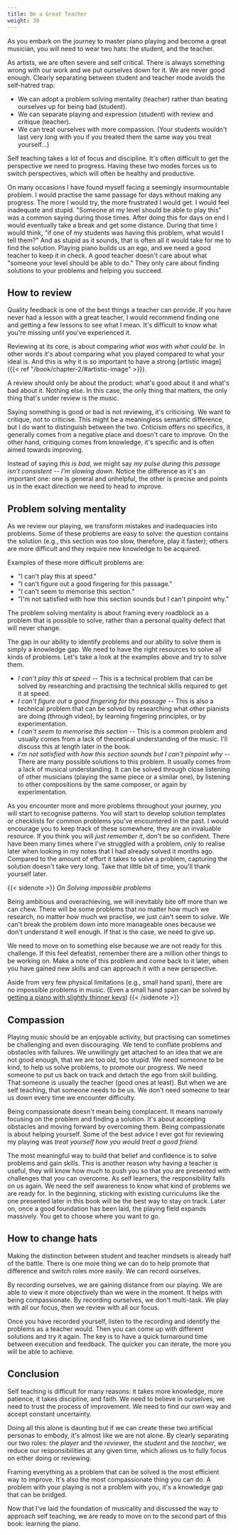 ```yaml
---
title: Be a Great Teacher
weight: 30
---
```


As you embark on the journey to master piano playing and become a great musician, you will need to wear two hats: the student, and the teacher.

As artists, we are often severe and self critical. There is always something wrong with our work and we put ourselves down for it. We are never good enough.
Clearly separating between student and teacher mode avoids the self-hatred trap:

- We can adopt a problem solving mentality (teacher) rather than beating ourselves up for being bad (student).
- We can separate playing and expression (student) with review and critique (teacher).
- We can treat ourselves with more compassion. (Your students wouldn't last very long with you if you treated them the same way you treat yourself...)

Self teaching takes a lot of focus and discipline. It's often difficult to get the perspective we need to progress. Having these two modes forces us to switch perspectives, which will often be healthy and productive.

On many occasions I have found myself facing a seemingly insurmountable problem. I would practise the same passage for days without making any progress. The more I would try, the more frustrated I would get. I would feel inadequate and stupid. "Someone at my level should be able to play this" was a common saying during those times.
After doing this for days on end I would eventually take a break and get some distance. During that time I would think, "if one of my students was having this problem, what would I tell them?"
And as stupid as it sounds, that is often all it would take for me to find the solution.
Playing piano builds us an ego, and we need a good teacher to keep it in check. A good teacher doesn't care about what "someone your level should be able to do." They only care about finding solutions to your problems and helping you succeed.

## How to review

Quality feedback is one of the best things a teacher can provide. If you have never had a lesson with a great teacher, I would recommend finding one and getting a few lessons to see what I mean. It's difficult to know what you're missing until you've experienced it.

Reviewing at its core, is about comparing *what was* with *what could be*. In other words it's about comparing what you played compared to what your ideal is.
And this is why it is so important to have a strong [artistic image]({{< ref
"/book/chapter-2/#artistic-image" >}}).

A review should only be about the product: what's good about it and what's bad about it. Nothing else.
In this case, the only thing that matters, the only thing that's under review is the music.

Saying something is good or bad is not reviewing, it's criticising.
We want to critique, not to criticise. This might be a meaningless semantic difference, but I do want to distinguish between the two.
Criticism offers no specifics, it generally comes from a negative place and doesn't care to improve.
On the other hand, critiquing comes from knowledge, it's specific and is often aimed towards improving.

Instead of saying *this is bad*, we might say *my pulse during this passage isn't consistent -- I'm slowing down*.
Notice the difference as it's an important one: one is general and unhelpful, the other is precise and points us in the exact direction we need to head to improve.

## Problem solving mentality

As we review our playing, we transform mistakes and inadequacies into problems.
Some of these problems are easy to solve: the question contains the solution (e.g., this section was too slow, therefore, play it faster); others are more difficult and they require new knowledge to be acquired.

Examples of these more difficult problems are:

- "I can't play this at speed."
- "I can't figure out a good fingering for this passage."
- "I can't seem to memorise this section."
- "I'm not satisfied with how this section sounds but I can't pinpoint why."

The problem solving mentality is about framing every roadblock as a problem that is possible to solve, rather than a personal quality defect that will never change.

The gap in our ability to identify problems and our ability to solve them is simply a knowledge gap. We need to have the right resources to solve all kinds of problems.
Let's take a look at the examples above and try to solve them.

- *I can't play this at speed* -- This is a technical problem that can be solved by researching and practising the technical skills required to get it at speed.
- *I can't figure out a good fingering for this passage* -- This is also a technical problem that can be solved by researching what other pianists are doing (through video), by learning fingering principles, or by experimentation.
- *I can't seem to memorise this section* -- This is a common problem and usually comes from a lack of theoretical understanding of the music. I'll discuss this at length later in the book.
- *I'm not satisfied with how this section sounds but I can't pinpoint why* -- There are many possible solutions to this problem. It usually comes from a lack of musical understanding. It can be solved through close listening of other musicians (playing the same piece or a similar one), by listening to other compositions by the same composer, or again by experimentation.

As you encounter more and more problems throughout your journey, you will start to recognise patterns.
You will start to develop solution templates or checklists for common problems you've encountered in the past.
I would encourage you to keep track of these somewhere, they are an invaluable resource. If you think you will *just remember it*, don't be so confident.
There have been many times where I've struggled with a problem, only to realise later when looking in my notes that I had already solved it months ago.
Compared to the amount of effort it takes to solve a problem, capturing the solution doesn't take very long. Take that little bit of time, you'll thank yourself later.

{{< sidenote >}}
*On Solving impossible problems*

Being ambitious and overachieving, we will inevitably bite off more than we can chew.
There will be some problems that no matter how much we research, no matter how much we practise, we just can't seem to solve. We can't break the problem down into more manageable ones because we don't understand it well enough.
If that is the case, we need to give up.

We need to move on to something else because we are not ready for this challenge. If this feel defeatist, remember there are a million other things to be working on.
Make a note of this problem and come back to it later, when you have gained new skills and can approach it with a new perspective.

Aside from very few physical limitations (e.g., small hand span), there are no impossible problems in music. (Even a small hand span can be solved by [getting a piano with slightly thinner keys](https://dsstandardfoundation.org/products/))
{{< /sidenote >}}

## Compassion

Playing music should be an enjoyable activity, but practising can sometimes be challenging and even discouraging.
We tend to conflate problems and obstacles with failures. We unwillingly get attached to an idea that we are not good enough, that we are too old, too stupid.
We need someone to be kind, to help us solve problems, to promote our progress.
We need someone to put us back on track and detach the ego from skill building.
That someone is usually the teacher (good ones at least). But when we are self teaching, that someone needs to be us.
We don't need someone to tear us down every time we encounter difficulty.

Being compassionate doesn't mean being complacent. It means narrowly focusing on the problem and finding a solution. It's about accepting obstacles and moving forward by overcoming them.
Being compassionate is about helping yourself.
Some of the best advice I ever got for reviewing my playing was *treat yourself how you would treat a good friend.*

The most meaningful way to build that belief and confidence is to solve problems and gain skills. This is another reason why having a teacher is useful, they will know how much to push you so that you are presented with challenges that you can overcome.
As self learners, the responsibility falls on us again. We need the self awareness to know what kind of problems we are ready for.
In the beginning, sticking with existing curriculums like the one presented later in this book will be the best way to stay on track.
Later on, once a good foundation has been laid, the playing field expands massively. You get to choose where you want to go.

## How to change hats

Making the distinction between student and teacher mindsets is already half of the battle.
There is one more thing we can do to help promote that difference and switch roles more easily.
We can record ourselves.

By recording ourselves, we are gaining distance from our playing. We are able to view it more objectively than we were in the moment. It helps with being compassionate.
By recording ourselves, we don't multi-task. We play with all our focus, then we review with all our focus.

Once you have recorded yourself, listen to the recording and identify the problems as a teacher would. Then you can come up with different solutions and try it again.
The key is to have a quick turnaround time between execution and feedback. The quicker you can iterate, the more you will be able to achieve.

## Conclusion

Self teaching is difficult for many reasons: it takes more knowledge, more patience, it takes discipline, and faith.
We need to believe in ourselves, we need to trust the process of improvement.
We need to find our own way and accept constant uncertainty.

Doing all this alone is daunting but if we can create these two artificial personas to embody, it's almost like we are not alone.
By clearly separating our two roles: the *player* and the *reviewer*, the *student* and the *teacher*, we reduce our responsibilities at any given time, which allows us to fully focus on either doing or reviewing.

Framing everything as a problem that can be solved is the most efficient way to improve. It's also the most compassionate thing you can do.
A problem with your playing is not a problem with you, it's a knowledge gap that can be bridged.

Now that I've laid the foundation of musicality and discussed the way to approach self teaching, we are ready to move on to the second part of this book: learning the piano.
